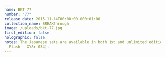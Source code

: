 ```yaml
---
name: BKT 77
number: "77"
release_date: 2015-11-04T00:00:00.000+01:00
collection_name: BREAKthrough
image: /uploads/bkt-77.jpg
first_edition: false
holographic: false
notes: The Japanese sets are available in both 1st and unlimited edition (Red
  Flash - XY8r 034).
---
```

